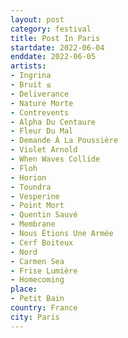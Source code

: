 ```yaml
---
layout: post
category: festival
title: Post In Paris
startdate: 2022-06-04
enddate: 2022-06-05
artists: 
- Ingrina
- Bruit ≤
- Deliverance
- Nature Morte
- Contrevents
- Alpha Du Centaure
- Fleur Du Mal
- Demande À La Poussière
- Violet Arnold
- When Waves Collide
- Floh
- Horion
- Toundra
- Vesperine
- Point Mort
- Quentin Sauvé
- Membrane
- Nous Étions Une Armée
- Cerf Boiteux
- Nord
- Carmen Sea
- Frise Lumière
- Homecoming
place: 
- Petit Bain
country: France
city: Paris
---
```


